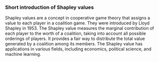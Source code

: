
### Short introduction of Shapley values

Shapley values are a concept in cooperative game theory that assigns a value to each player in a coalition game. They were introduced by Lloyd Shapley in 1953. The Shapley value measures the marginal contribution of each player to the worth of a coalition, taking into account all possible orderings of players. It provides a fair way to distribute the total value generated by a coalition among its members. The Shapley value has applications in various fields, including economics, political science, and machine learning.
